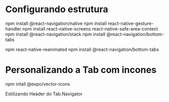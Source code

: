 # Configurando estrutura
npm install @react-navigation/native
npm install react-native-gesture-handler
npm install react-native-screens react-native-safe-area-context
npm install @react-navigation/stack
npm install @react-navigation/bottom-tabs


npm  react-native-reanimated
npm install @react-navigation/bottom-tabs

# Personalizando a Tab com incones 

npm intall @expo/vector-icons

Estilizando Header do Tab.Navigator